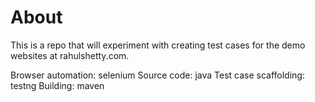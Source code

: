 # About

This is a repo that will experiment with creating test cases for the demo websites at rahulshetty.com.

Browser automation: selenium
Source code: java
Test case scaffolding: testng
Building: maven